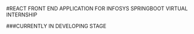 #REACT FRONT END APPLICATION FOR INFOSYS SPRINGBOOT VIRTUAL INTERNSHIP

###CURRENTLY IN DEVELOPING STAGE
